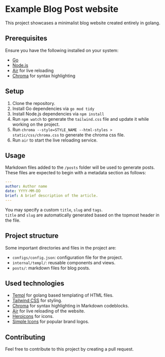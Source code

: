 # Example Blog Post website

This project showcases a minimalist blog website created entirely in golang.

## Prerequisites

Ensure you have the following installed on your system:

- [Go](https://golang.org/dl/)
- [Node.js](https://nodejs.org/en/download/)
- [Air](https://github.com/air-verse/air) for live reloading
- [Chroma](https://github.com/alecthomas/chroma) for syntax highlighting

## Setup

1. Clone the repository.
2. Install Go dependencies via `go mod tidy`
3. Install Node.js dependencies via `npm install`
4. Run `npm watch` to generate the `tailwind.css` file and update it while working on the project.
5. Run `chroma --style=STYLE_NAME --html-styles > static/css/chroma.css` to generate the chroma css file.
6. Run `air` to start the live reloading service.

## Usage

Markdown files added to the `/posts` folder will be used to generate posts.  
These files are expected to begin with a metadata section as follows:

```yaml
---
author: Author name
date: YYYY-MM-DD
brief: A brief description of the article.
---
```

You may specify a custom `title`, `slug` and `tags`.  
`title` and `slug` are automatically generated based on the topmost header in the file.

## Project structure

Some important directories and files in the project are:

- `configs/config.json`: configuration file for the project.
- `internal/templ/`: reusable components and views.
- `posts/`: markdown files for blog posts.

## Used technologies

- [Templ](https://github.com/a-h/templ) for golang based templating of HTML files.
- [Tailwind CSS](https://github.com/tailwindlabs/tailwindcss) for styling.
- [Chroma](https://github.com/alecthomas/chroma) for syntax highlighting in Markdown codeblocks.
- [Air](https://github.com/air-verse/air) for live reloading of the website.
- [Heroicons](https://heroicons.com/) for icons.
- [Simple Icons](https://simpleicons.org/) for popular brand logos.

## Contributing

Feel free to contribute to this project by creating a pull request.